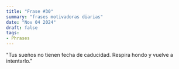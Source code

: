 ```yaml
---
title: "Frase #30"
summary: "frases motivadoras diarias"
date: "Nov 04 2024"
draft: false
tags:
- Phrases
---
```


"Tus sueños no tienen fecha de caducidad. Respira hondo y vuelve a intentarlo."
